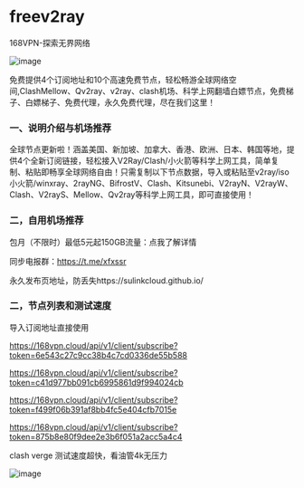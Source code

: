 # freev2ray
168VPN-探索无界网络


![image](https://github.com/user-attachments/assets/88ca2192-7000-485b-ab24-5391248147a7)

免费提供4个订阅地址和10个高速免费节点，轻松畅游全球网络空间,ClashMellow、Qv2ray、v2ray、clash机场、科学上网翻墙白嫖节点，免费梯子、白嫖梯子、免费代理，永久免费代理，尽在我们这里！

### 一、说明介绍与机场推荐

全球节点更新啦！涵盖美国、新加坡、加拿大、香港、欧洲、日本、韩国等地，提供4个全新订阅链接，轻松接入V2Ray/Clash/小火箭等科学上网工具，简单复制、粘贴即畅享全球网络自由！只需复制以下节点数据，导入或粘贴至v2ray/iso小火箭/winxray、2rayNG、BifrostV、Clash、Kitsunebi、V2rayN、V2rayW、Clash、V2rayS、Mellow、Qv2ray等科学上网工具，即可直接使用！

### 二，自用机场推荐

包月（不限时）最低5元起150GB流量：点我了解详情

同步电报群：https://t.me/xfxssr

永久发布页地址，防丢失https://sulinkcloud.github.io/

### 二，节点列表和测试速度

导入订阅地址直接使用

https://168vpn.cloud/api/v1/client/subscribe?token=6e543c27c9cc38b4c7cd0336de55b588

https://168vpn.cloud/api/v1/client/subscribe?token=c41d977bb091cb6995861d9f994024cb

https://168vpn.cloud/api/v1/client/subscribe?token=f499f06b391af8bb4fc5e404cfb7015e

https://168vpn.cloud/api/v1/client/subscribe?token=875b8e80f9dee2e3b6f051a2acc5a4c4

clash verge 测试速度超快，看油管4k无压力

![image](https://github.com/user-attachments/assets/8e45d5b4-1a0e-4909-bcac-f19d5837ba01)
